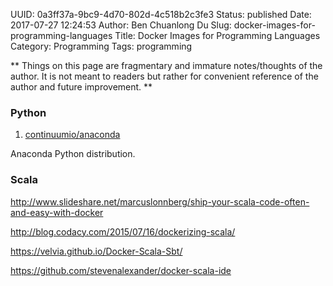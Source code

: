 UUID: 0a3ff37a-9bc9-4d70-802d-4c518b2c3fe3
Status: published
Date: 2017-07-27 12:24:53
Author: Ben Chuanlong Du
Slug: docker-images-for-programming-languages
Title: Docker Images for Programming Languages
Category: Programming
Tags: programming

**
Things on this page are
fragmentary and immature notes/thoughts of the author.
It is not meant to readers
but rather for convenient reference of the author and future improvement.
**


### Python 

1. [continuumio/anaconda](https://hub.docker.com/r/continuumio/anaconda/)

Anaconda Python distribution.

### Scala

http://www.slideshare.net/marcuslonnberg/ship-your-scala-code-often-and-easy-with-docker

http://blog.codacy.com/2015/07/16/dockerizing-scala/

https://velvia.github.io/Docker-Scala-Sbt/

https://github.com/stevenalexander/docker-scala-ide
